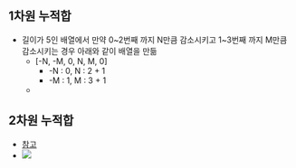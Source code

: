 1차원 누적합
-
- 길이가 5인 배열에서 만약 0~2번째 까지 N만큼 감소시키고 1~3번째 까지 M만큼 감소시키는 경우 아래와 같이 배열을 만듦
  - [-N, -M, 0, N, M, 0]
    - -N : 0, N : 2 + 1 
    - -M : 1, M : 3 + 1
  - 

2차원 누적합
-
- [참고](https://kimjingo.tistory.com/155)
- ![](https://img1.daumcdn.net/thumb/R1280x0/?scode=mtistory2&fname=https%3A%2F%2Fblog.kakaocdn.net%2Fdn%2FdKxt0M%2FbtrstXHZ4JQ%2FkiGZZti3iDuokK0imsQW01%2Fimg.png)
